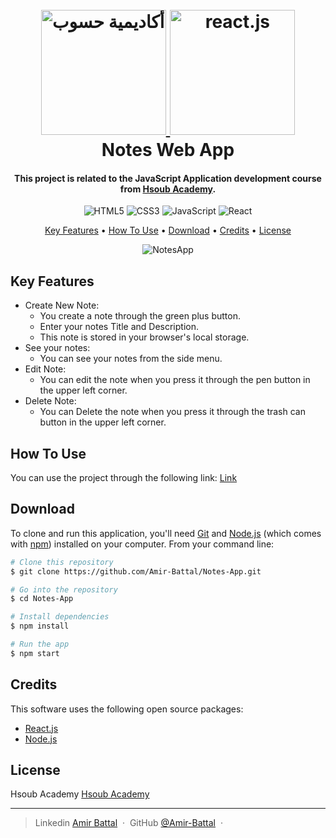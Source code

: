 <h1 align="center">
  <br>
  <a href="https://academy.hsoub.com/learn/javascript-application-development/">
    <img src="https://avatars.githubusercontent.com/u/12829424?s=200&v=4" alt="أكاديمية حسوب" width="200">
    <img src="https://blog.octo.com/pourquoi-sinteresser-a-react/image1.webp" alt="react.js" width="200">
  </a>
  <br>
  Notes Web App
  <br>
</h1>

<h4 align="center">This project is related to the JavaScript Application development course from <a href="https://academy.hsoub.com/learn/javascript-application-development/" target="_blank">Hsoub Academy</a>.</h4>

<div align="center">
  
  ![HTML5](https://img.shields.io/badge/html5-%23E34F26.svg?style=for-the-badge&logo=html5&logoColor=white)
  ![CSS3](https://img.shields.io/badge/css3-%231572B6.svg?style=for-the-badge&logo=css3&logoColor=white)
  ![JavaScript](https://img.shields.io/badge/javascript-%23323330.svg?style=for-the-badge&logo=javascript&logoColor=%23F7DF1E)
  ![React](https://img.shields.io/badge/react-%2320232a.svg?style=for-the-badge&logo=react&logoColor=%2361DAFB)
</div>

<p align="center">
  <a href="#key-features">Key Features</a> •
  <a href="#how-to-use">How To Use</a> •
  <a href="#download">Download</a> •
  <a href="#credits">Credits</a> •
  <a href="#license">License</a>
</p>

<div align="center">
  
  ![NotesApp](https://github.com/Amir-Battal/Notes-App/assets/125479553/0633aaf9-ba6c-4d1d-9c01-2a047dd72a23)
</div>

## Key Features

* Create New Note:
  - You create a note through the green plus button.
  - Enter your notes Title and Description.
  - This note is stored in your browser's local storage.
* See your notes:
  - You can see your notes from the side menu.
* Edit Note:
  - You can edit the note when you press it through the pen button in the upper left corner.  
* Delete Note:
  - You can Delete the note when you press it through the trash can button in the upper left corner.

## How To Use

You can use the project through the following link:
<a href="https://notes-app-inky-xi.vercel.app/">Link</a>


## Download

To clone and run this application, you'll need [Git](https://git-scm.com) and [Node.js](https://nodejs.org/en/download/) (which comes with [npm](http://npmjs.com)) installed on your computer. From your command line:

```bash
# Clone this repository
$ git clone https://github.com/Amir-Battal/Notes-App.git

# Go into the repository
$ cd Notes-App

# Install dependencies
$ npm install

# Run the app
$ npm start
```

## Credits

This software uses the following open source packages:

- [React.js](https://react.dev/)
- [Node.js](https://nodejs.org/)



## License

Hsoub Academy [Hsoub Academy](https://academy.hsoub.com/)

---

> Linkedin [Amir Battal](https://www.linkedin.com/in/amir-battal/) &nbsp;&middot;&nbsp;
> GitHub [@Amir-Battal](https://github.com/Amir-Battal) &nbsp;&middot;&nbsp;



